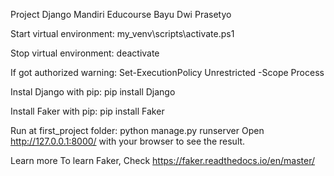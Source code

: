 Project Django Mandiri Educourse
Bayu Dwi Prasetyo

Start virtual environment:
my_venv\scripts\activate.ps1

Stop virtual environment:
deactivate

If got authorized warning:
Set-ExecutionPolicy Unrestricted -Scope Process

Instal Django with pip:
pip install Django

Install Faker with pip:
pip install Faker

Run at first_project folder:
python manage.py runserver
Open http://127.0.0.1:8000/ with your browser to see the result.

Learn more
To learn Faker, Check https://faker.readthedocs.io/en/master/
